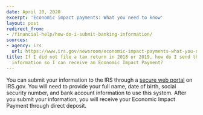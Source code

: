 ```yaml
---
date: April 10, 2020
excerpt: 'Economic impact payments: What you need to know'
layout: post
redirect_from:
- /financial-help/how-do-i-submit-banking-information/
sources:
- agency: irs
  url: https://www.irs.gov/newsroom/economic-impact-payments-what-you-need-to-know
title: If I did not file a tax return in 2018 or 2019, how do I send the IRS my banking
  information so I can receive an Economic Impact Payment?
---
```


You can submit your information to the IRS through a [secure web portal](https://www.irs.gov/coronavirus/non-filers-enter-payment-info-here) on IRS.gov. You will need to provide your full name, date of birth, social security number, and bank account information to use this system. After you submit your information, you will receive your Economic Impact Payment through direct deposit.